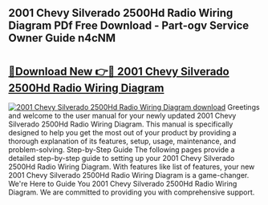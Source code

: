 ## 2001 Chevy Silverado 2500Hd Radio Wiring Diagram PDf Free Download - Part-ogv Service Owner Guide n4cNM

# <h2><a href="http://dfkyop0.blite.top/?on=2001+Chevy+Silverado+2500Hd+Radio+Wiring+Diagram">🔗Download New 👉🔴 2001 Chevy Silverado 2500Hd Radio Wiring Diagram</a></h2>

[![2001 Chevy Silverado 2500Hd Radio Wiring Diagram download](https://i.imgur.com/lujVjoI.png)](http://dfkyop0.blite.top/?on=2001+Chevy+Silverado+2500Hd+Radio+Wiring+Diagram)
Greetings and welcome to the user manual for your newly updated 2001 Chevy Silverado 2500Hd Radio Wiring Diagram. This manual is specifically designed to help you get the most out of your product by providing a thorough explanation of its features, setup, usage, maintenance, and problem-solving. Step-by-Step Guide The following pages provide a detailed step-by-step guide to setting up your 2001 Chevy Silverado 2500Hd Radio Wiring Diagram. With features like list of features, your new 2001 Chevy Silverado 2500Hd Radio Wiring Diagram is a game-changer. We're Here to Guide You 2001 Chevy Silverado 2500Hd Radio Wiring Diagram. We are committed to providing you with comprehensive support.
